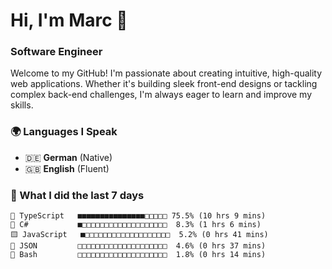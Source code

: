 # Hi, I'm Marc 👋 
### Software Engineer

Welcome to my GitHub! I'm passionate about creating intuitive, high-quality web applications. Whether it's building sleek front-end designs or tackling complex back-end challenges, I'm always eager to learn and improve my skills.  

### 🌍 Languages I Speak  
- 🇩🇪 **German** (Native)  
- 🇬🇧 **English** (Fluent)

### 🤯 What I did the last 7 days

```
🔷 TypeScript   ■■■■■■■■■■■■■■■□□□□□ 75.5% (10 hrs 9 mins)
🔷 C#           ■□□□□□□□□□□□□□□□□□□□  8.3% (1 hrs 6 mins)
🟨 JavaScript   ■□□□□□□□□□□□□□□□□□□□  5.2% (0 hrs 41 mins)
📄 JSON         □□□□□□□□□□□□□□□□□□□□  4.6% (0 hrs 37 mins)
📄 Bash         □□□□□□□□□□□□□□□□□□□□  1.8% (0 hrs 14 mins)
```